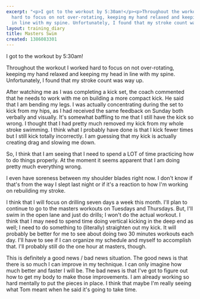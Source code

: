 ```yaml
---
excerpt: "<p>I got to the workout by 5:30am!</p><p>Throughout the workout I worked
  hard to focus on not over-rotating, keeping my hand relaxed and keeping my head
  in line with my spine. Unfortunately, I found that my stroke count was way up.</p>"
layout: training_diary
title: Masters Swim
created: 1386083301
---
```

<p>I got to the workout by 5:30am!</p><p>Throughout the workout I worked hard to focus on not over-rotating, keeping my hand relaxed and keeping my head in line with my spine. Unfortunately, I found that my stroke count was way up.</p><p>After watching me as I was completing a kick set, the coach commented that he needs to work with me on building a more compact kick. He said that I am bending my legs. I was actually concentrating during the set to kick from my hips, as I had received the same feedback on Sunday both verbally and visually. It's somewhat baffling to me that I still have the kick so wrong. I thought that I had pretty much removed my kick from my whole stroke swimming. I think what I probably have done is that I kick fewer times but I still kick totally incorrectly. I am guessing that my kick is actually creating drag and slowing me down.</p><p>So, I think that I am seeing that I need to spend a LOT of time practicing how to do things properly. At the moment it seems apparent that I am doing pretty much everything wrong.</p><p>I even have soreness between my shoulder blades right now. I don't know if that's from the way I slept last night or if it's a reaction to how I'm working on rebuilding my stroke.</p><p>I think that I will focus on drilling seven days a week this month. I'll plan to continue to go to the masters workouts on Tuesdays and Thursdays. But, I'll swim in the open lane and just do drills; I won't do the actual workout. I think that I may need to spend time doing vertical kicking in the deep end as well; I need to do something to (literally) straighten out my kick. It will probably be better for me to see about doing two 30 minutes workouts each day. I'll have to see if I can organize my schedule and myself to accomplish that. I'll probably still do the one hour at masters, though.</p><p>This is definitely a good news / bad news situation. The good news is that there is so much I can improve in my technique. I can only imagine how much better and faster I will be. The bad news is that I've got to figure out how to get my body to make those improvements. I am already working so hard mentally to put the pieces in place. I think that maybe I'm really seeing what Tom meant when he said it's going to take time.</p>
